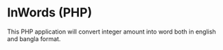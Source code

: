 # InWords (PHP)
This PHP application will convert integer amount into word both in english and bangla format.

